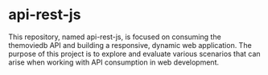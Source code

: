 # api-rest-js
This repository, named api-rest-js, is focused on consuming the themoviedb API and building a responsive, dynamic web application. The purpose of this project is to explore and evaluate various scenarios that can arise when working with API consumption in web development.
